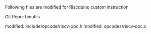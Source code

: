 Following files are modified for Riscduino custom instruction 

Git Repo: binutils

modified:   include/opcode/riscv-opc.h
modified:   opcodes/riscv-opc.c

